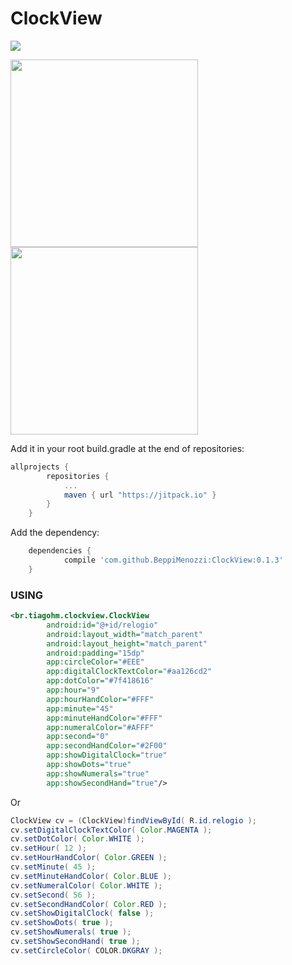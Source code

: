 # ClockView

[![](https://jitpack.io/v/tiagohm/ClockView.svg)](https://jitpack.io/#tiagohm/ClockView)

<img src="https://raw.githubusercontent.com/tiagohm/ClockView/master/1.png" width="300">
<img src="https://raw.githubusercontent.com/tiagohm/ClockView/master/2.png" width="300">

Add it in your root build.gradle at the end of repositories:
```gradle
allprojects {
		repositories {
			...
			maven { url "https://jitpack.io" }
		}
	}
```

Add the dependency:
```gradle
	dependencies {
	        compile 'com.github.BeppiMenozzi:ClockView:0.1.3'
	}
```

### USING

```xml
<br.tiagohm.clockview.ClockView
        android:id="@+id/relogio"
        android:layout_width="match_parent"
        android:layout_height="match_parent"
        android:padding="15dp"
        app:circleColor="#EEE"
        app:digitalClockTextColor="#aa126cd2"
        app:dotColor="#7f418616"
        app:hour="9"
        app:hourHandColor="#FFF"
        app:minute="45"
        app:minuteHandColor="#FFF"
        app:numeralColor="#AFFF"
        app:second="0"
        app:secondHandColor="#2F00"
        app:showDigitalClock="true"
        app:showDots="true"
        app:showNumerals="true"
        app:showSecondHand="true"/>
```
Or

```java
ClockView cv = (ClockView)findViewById( R.id.relogio );
cv.setDigitalClockTextColor( Color.MAGENTA );
cv.setDotColor( Color.WHITE );
cv.setHour( 12 );
cv.setHourHandColor( Color.GREEN );
cv.setMinute( 45 );
cv.setMinuteHandColor( Color.BLUE );
cv.setNumeralColor( Color.WHITE );
cv.setSecond( 56 );
cv.setSecondHandColor( Color.RED );
cv.setShowDigitalClock( false );
cv.setShowDots( true );
cv.setShowNumerals( true );
cv.setShowSecondHand( true );
cv.setCircleColor( COLOR.DKGRAY );
```
